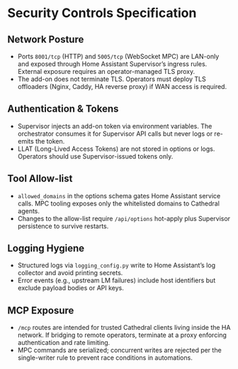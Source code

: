 # Security Controls Specification

## Network Posture
- Ports `8001/tcp` (HTTP) and `5005/tcp` (WebSocket MPC) are LAN-only and exposed through Home Assistant Supervisor’s ingress rules. External exposure requires an operator-managed TLS proxy.
- The add-on does not terminate TLS. Operators must deploy TLS offloaders (Nginx, Caddy, HA reverse proxy) if WAN access is required.

## Authentication & Tokens
- Supervisor injects an add-on token via environment variables. The orchestrator consumes it for Supervisor API calls but never logs or re-emits the token.
- LLAT (Long-Lived Access Tokens) are not stored in options or logs. Operators should use Supervisor-issued tokens only.

## Tool Allow-list
- `allowed_domains` in the options schema gates Home Assistant service calls. MPC tooling exposes only the whitelisted domains to Cathedral agents.
- Changes to the allow-list require `/api/options` hot-apply plus Supervisor persistence to survive restarts.

## Logging Hygiene
- Structured logs via `logging_config.py` write to Home Assistant’s log collector and avoid printing secrets.
- Error events (e.g., upstream LM failures) include host identifiers but exclude payload bodies or API keys.

## MCP Exposure
- `/mcp` routes are intended for trusted Cathedral clients living inside the HA network. If bridging to remote operators, terminate at a proxy enforcing authentication and rate limiting.
- MPC commands are serialized; concurrent writes are rejected per the single-writer rule to prevent race conditions in automations.
